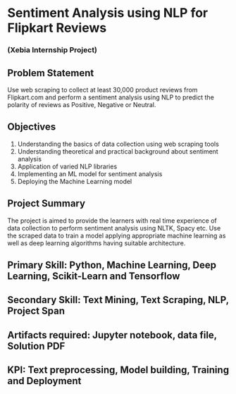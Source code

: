 # Sentiment Analysis using NLP for Flipkart Reviews
### (Xebia Internship Project)
## Problem Statement
Use web scraping to collect at least 30,000 product reviews from Flipkart.com and perform a sentiment analysis using NLP to predict the polarity of reviews as Positive, Negative or Neutral.
## Objectives
1. Understanding the basics of data collection using web scraping tools
2. Understanding theoretical and practical background about sentiment analysis
3. Application of varied NLP libraries
4. Implementing an ML model for sentiment analysis
5. Deploying the Machine Learning model
## Project Summary
The project is aimed to provide the learners with real time experience of data collection to perform sentiment analysis using NLTK, Spacy etc. Use the scraped data to train a model applying appropriate machine learning as well as deep learning algorithms having suitable architecture.
## Primary Skill: Python, Machine Learning, Deep Learning, Scikit-Learn and Tensorflow
## Secondary Skill: Text Mining, Text Scraping, NLP, Project Span
## Artifacts required: Jupyter notebook, data file, Solution PDF
## KPI: Text preprocessing, Model building, Training and Deployment
